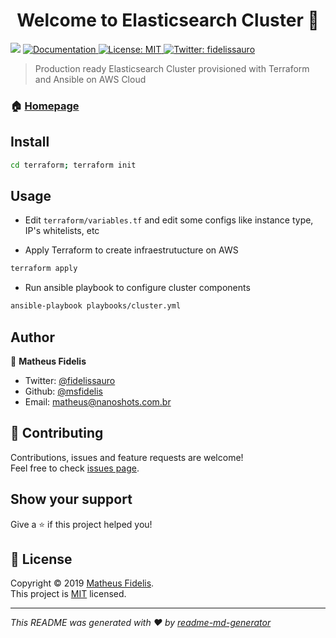 <h1 align="center">Welcome to Elasticsearch Cluster 👋</h1>
<p>
  <img src="https://img.shields.io/badge/version-v0.1.0-blue.svg?cacheSeconds=2592000" />
  <a href="https://raj.ninja/elk-cluster/docs">
    <img alt="Documentation" src="https://img.shields.io/badge/documentation-yes-brightgreen.svg" target="_blank" />
  </a>
  <a href="https://github.com/msfidelis/elk-cluster/LICENSE">
    <img alt="License: MIT" src="https://img.shields.io/badge/License-MIT-yellow.svg" target="_blank" />
  </a>
  <a href="https://twitter.com/fidelissauro">
    <img alt="Twitter: fidelissauro" src="https://img.shields.io/twitter/follow/fidelissauro.svg?style=social" target="_blank" />
  </a>
</p>

> Production ready Elasticsearch Cluster provisioned with Terraform and Ansible on AWS Cloud

### 🏠 [Homepage](https://raj.ninja/elk-cluster)

## Install

```sh
cd terraform; terraform init
```

## Usage

* Edit `terraform/variables.tf` and edit some configs like instance type, IP's whitelists, etc


* Apply Terraform to create infraestrutucture on AWS

```sh
terraform apply
```

* Run ansible playbook to configure cluster components


```sh
ansible-playbook playbooks/cluster.yml
```

## Author

👤 **Matheus Fidelis**

* Twitter: [@fidelissauro](https://twitter.com/fidelissauro)
* Github: [@msfidelis](https://github.com/msfidelis)
* Email: <matheus@nanoshots.com.br>

## 🤝 Contributing

Contributions, issues and feature requests are welcome!<br />Feel free to check [issues page](https://github.com/msfidelis/elk-cluster/issues).

## Show your support

Give a ⭐️ if this project helped you!

## 📝 License

Copyright © 2019 [Matheus Fidelis](https://github.com/msfidelis).<br />
This project is [MIT](https://github.com/msfidelis/elk-cluster/LICENSE) licensed.

***
_This README was generated with ❤️ by [readme-md-generator](https://github.com/kefranabg/readme-md-generator)_